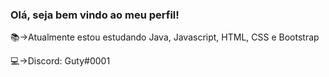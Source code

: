 ### Olá, seja bem vindo ao meu perfil!


📚->Atualmente estou estudando Java, Javascript, HTML, CSS e Bootstrap

💻->Discord: Guty#0001
